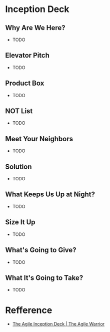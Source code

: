 # Inception Deck

## Why Are We Here?
- TODO

## Elevator Pitch
- TODO

## Product Box
- TODO

## NOT List
- TODO

## Meet Your Neighbors
- TODO

## Solution
- TODO

## What Keeps Us Up at Night?
- TODO

## Size It Up
- TODO

## What's Going to Give?
- TODO

## What It's Going to Take?
- TODO

# Refference
- [The Agile Inception Deck | The Agile Warrior](https://agilewarrior.wordpress.com/2010/11/06/the-agile-inception-deck/)
